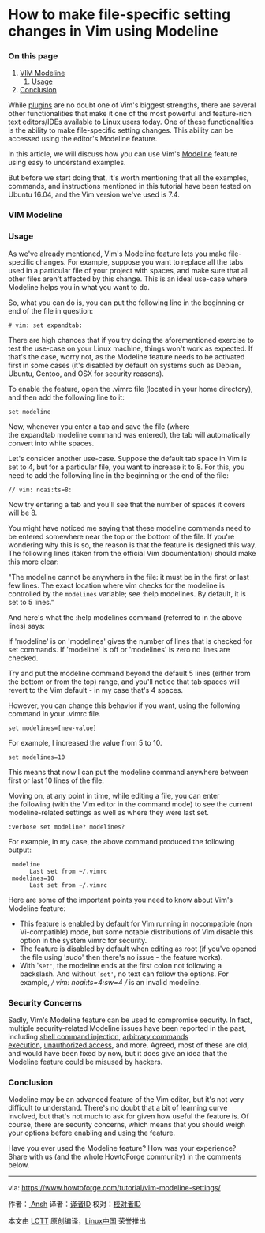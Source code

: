 How to make file-specific setting changes in Vim using Modeline
============================================================

### On this page

1.  [VIM Modeline][2]
    1.  [Usage][1]
2.  [Conclusion][3]

While [plugins][4] are no doubt one of Vim's biggest strengths, there are several other functionalities that make it one of the most powerful and feature-rich text editors/IDEs available to Linux users today. One of these functionalities is the ability to make file-specific setting changes. This ability can be accessed using the editor's Modeline feature.

In this article, we will discuss how you can use Vim's [Modeline][5] feature using easy to understand examples.

But before we start doing that, it's worth mentioning that all the examples, commands, and instructions mentioned in this tutorial have been tested on Ubuntu 16.04, and the Vim version we've used is 7.4.

### VIM Modeline

### Usage

As we've already mentioned, Vim's Modeline feature lets you make file-specific changes. For example, suppose you want to replace all the tabs used in a particular file of your project with spaces, and make sure that all other files aren't affected by this change. This is an ideal use-case where Modeline helps you in what you want to do.

So, what you can do is, you can put the following line in the beginning or end of the file in question:

```
# vim: set expandtab:
```

There are high chances that if you try doing the aforementioned exercise to test the use-case on your Linux machine, things won't work as expected. If that's the case, worry not, as the Modeline feature needs to be activated first in some cases (it's disabled by default on systems such as Debian, Ubuntu, Gentoo, and OSX for security reasons).

To enable the feature, open the .vimrc file (located in your home directory), and then add the following line to it:

```
set modeline
```

Now, whenever you enter a tab and save the file (where the expandtab modeline command was entered), the tab will automatically convert into white spaces.

Let's consider another use-case. Suppose the default tab space in Vim is set to 4, but for a particular file, you want to increase it to 8. For this, you need to add the following line in the beginning or the end of the file:

```
// vim: noai:ts=8:
```

Now try entering a tab and you'll see that the number of spaces it covers will be 8. 

You might have noticed me saying that these modeline commands need to be entered somewhere near the top or the bottom of the file. If you're wondering why this is so, the reason is that the feature is designed this way. The following lines (taken from the official Vim documentation) should make this more clear:

"The modeline cannot be anywhere in the file: it must be in the first or last few lines. The exact location where vim checks for the modeline is controlled by the `modelines` variable; see :help modelines. By default, it is set to 5 lines."

And here's what the :help modelines command (referred to in the above lines) says:

If 'modeline' is on 'modelines' gives the number of lines that is checked for set commands. If 'modeline' is off or 'modelines' is zero no lines are checked.

Try and put the modeline command beyond the default 5 lines (either from the bottom or from the top) range, and you'll notice that tab spaces will revert to the Vim default - in my case that's 4 spaces.

However, you can change this behavior if you want, using the following command in your .vimrc file. 

```
set modelines=[new-value]
```

For example, I increased the value from 5 to 10.

```
set modelines=10
```

This means that now I can put the modeline command anywhere between first or last 10 lines of the file.

Moving on, at any point in time, while editing a file, you can enter the following (with the Vim editor in the command mode) to see the current modeline-related settings as well as where they were last set.

```
:verbose set modeline? modelines?
```

For example, in my case, the above command produced the following output:

```
 modeline
      Last set from ~/.vimrc
 modelines=10
      Last set from ~/.vimrc
```

Here are some of the important points you need to know about Vim's Modeline feature:

*   This feature is enabled by default for Vim running in nocompatible (non Vi-compatible) mode, but some notable distributions of Vim disable this option in the system vimrc for security.
*   The feature is disabled by default when editing as root (if you've opened the file using 'sudo' then there's no issue - the feature works).
*   With '`set'`, the modeline ends at the first colon not following a backslash. And without '`set'`, no text can follow the options. For example, **/* vim: noai:ts=4:sw=4 */** is an invalid modeline.

### Security Concerns

Sadly, Vim's Modeline feature can be used to compromise security. In fact, multiple security-related Modeline issues have been reported in the past, including [shell command injection][6], [arbitrary commands execution][7], [unauthorized access][8], and more. Agreed, most of these are old, and would have been fixed by now, but it does give an idea that the Modeline feature could be misused by hackers.

### Conclusion

Modeline may be an advanced feature of the Vim editor, but it's not very difficult to understand. There's no doubt that a bit of learning curve involved, but that's not much to ask for given how useful the feature is. Of course, there are security concerns, which means that you should weigh your options before enabling and using the feature.

Have you ever used the Modeline feature? How was your experience? Share with us (and the whole HowtoForge community) in the comments below.

--------------------------------------------------------------------------------

via: https://www.howtoforge.com/tutorial/vim-modeline-settings/

作者：[ Ansh][a]
译者：[译者ID](https://github.com/译者ID)
校对：[校对者ID](https://github.com/校对者ID)

本文由 [LCTT](https://github.com/LCTT/TranslateProject) 原创编译，[Linux中国](https://linux.cn/) 荣誉推出

[a]:https://www.howtoforge.com/tutorial/vim-modeline-settings/
[1]:https://www.howtoforge.com/tutorial/vim-modeline-settings/#usage
[2]:https://www.howtoforge.com/tutorial/vim-modeline-settings/#vim-modeline
[3]:https://www.howtoforge.com/tutorial/vim-modeline-settings/#conclusion
[4]:https://www.howtoforge.com/tutorial/vim-editor-plugins-for-software-developers-3/
[5]:http://vim.wikia.com/wiki/Modeline_magic
[6]:https://tools.cisco.com/security/center/viewAlert.x?alertId=13223
[7]:http://usevim.com/2012/03/28/modelines/
[8]:https://tools.cisco.com/security/center/viewAlert.x?alertId=5169
